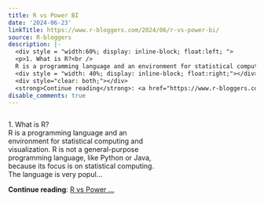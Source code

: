 ```yaml
---
title: R vs Power BI
date: '2024-06-23'
linkTitle: https://www.r-bloggers.com/2024/06/r-vs-power-bi/
source: R-bloggers
description: |-
  <div style = "width:60%; display: inline-block; float:left; ">
  <p>1. What is R?<br />
  R is a programming language and an environment for statistical computing and visualization. R is not a general-purpose programming language, like Python or Java, because its focus is on statistical computing. The language is very popul...</p></div>
  <div style = "width: 40%; display: inline-block; float:right;"></div>
  <div style="clear: both;"></div>
  <strong>Continue reading</strong>: <a href="https://www.r-bloggers.com/2024/06/r-vs-power-bi/">R vs Power ...
disable_comments: true
---
```

<div style = "width:60%; display: inline-block; float:left; ">
<p>1. What is R?<br />
R is a programming language and an environment for statistical computing and visualization. R is not a general-purpose programming language, like Python or Java, because its focus is on statistical computing. The language is very popul...</p></div>
<div style = "width: 40%; display: inline-block; float:right;"></div>
<div style="clear: both;"></div>
<strong>Continue reading</strong>: <a href="https://www.r-bloggers.com/2024/06/r-vs-power-bi/">R vs Power ...